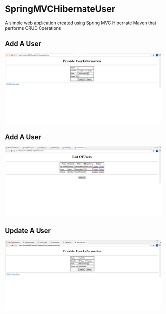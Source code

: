 # SpringMVCHibernateUser
A simple web application created using Spring MVC Hibernate Maven that performs CRUD Operations

## Add A User
![Add User](Screenshots/add_user.png)


## Add A User
![Main Page](Screenshots/main.png)

## Update A User
![Update User](Screenshots/update_user.png)



